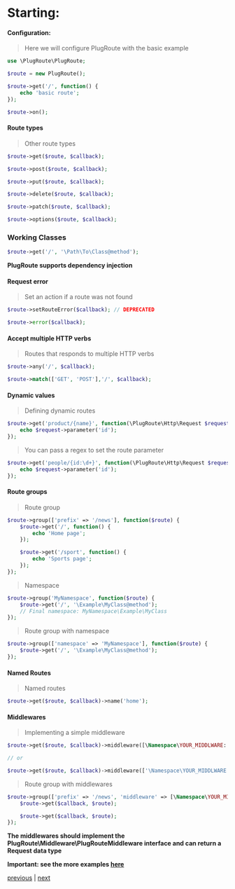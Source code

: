 # Starting:

#### Configuration:
>Here we will configure PlugRoute with the basic example
```php
use \PlugRoute\PlugRoute;

$route = new PlugRoute();

$route->get('/', function() {
    echo 'basic route';
});

$route->on();
``` 

#### Route types
>Other route types
```php
$route->get($route, $callback);

$route->post($route, $callback);

$route->put($route, $callback);

$route->delete($route, $callback);

$route->patch($route, $callback);

$route->options($route, $callback);
```

### Working Classes
```php
$route->get('/', '\Path\To\Class@method');
```
**PlugRoute supports dependency injection**

#### Request error
>Set an action if a route was not found
```php
$route->setRouteError($callback); // DEPRECATED

$route->error($callback);
```

#### Accept multiple HTTP verbs
>Routes that responds to multiple HTTP verbs
```php
$route->any('/', $callback);

$route->match(['GET', 'POST'],'/', $callback);
```

#### Dynamic values
>Defining dynamic routes
```php
$route->get('product/{name}', function(\PlugRoute\Http\Request $request) {
    echo $request->parameter('id');
});
```

>You can pass a regex to set the route parameter
```php
$route->get('people/{id:\d+}', function(\PlugRoute\Http\Request $request) {
    echo $request->parameter('id');
});
```

#### Route groups
>Route group
```php
$route->group(['prefix' => '/news'], function($route) {
    $route->get('/', function() {
        echo 'Home page';
    });

    $route->get('/sport', function() {
        echo 'Sports page';
    });
});
```

>Namespace
```php
$route->group('MyNamespace', function($route) {
    $route->get('/', '\Example\MyClass@method'); 
    // Final namespace: MyNamespace\Example\MyClass
});
```

>Route group with namespace
```php
$route->group(['namespace' => 'MyNamespace'], function($route) {
    $route->get('/', '\Example\MyClass@method');
});
```

#### Named Routes
>Named routes
```php
$route->get($route, $callback)->name('home');
``` 

#### Middlewares
>Implementing a simple middleware
```php
$route->get($route, $callback)->middleware([\Namespace\YOUR_MIDDLWARE::class]);

// or

$route->get($route, $callback)->middleware(['\Namespace\YOUR_MIDDLWARE']);
``` 

>Route group with middlewares
```php
$route->group(['prefix' => '/news', 'middleware' => [\Namespace\YOUR_MIDDLWARE::class], function($route) {
    $route->get($callback, $route);

    $route->get($callback, $route);
});
``` 
**The middlewares should implement the PlugRoute\Middleware\PlugRouteMiddleware interface and can return a Request data type** 

**Important: see the more examples [here](../example)**

[previous](installation.md) | [next](request.md)
